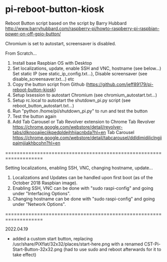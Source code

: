 # pi-reboot-button-kiosk

Reboot Button script based on the script by Barry Hubbard http://www.barryhubbard.com/raspberry-pi/howto-raspberry-pi-raspbian-power-on-off-gpio-button/

Chromium is set to autostart, screensaver is disabled. 




From Scratch...
1. Install base Raspbian OS with Desktop
2. Set localizations, update, enable SSH and VNC, hostname (see below...)
   Set static IP (see static_ip_config.txt...), 
   Disable screensaver (see disable_screensaver.txt...) etc
3. Copy the button script from Github (https://github.com/jeff89179/pi-reboot-button-kiosk)
4. Setup lxsession to autostart Chromium (see chromium_autostart.txt...)
5. Setup rc.local to autostart the shutdown_pi.py script (see reboot_button_autostart.txt...)
6. Run "python /home/pi/shutdown_pi.py" to run and test the button
7. Test the button again
8. Add Tab Carousel or Tab Revolver extension to Chrome
  Tab Revolver https://chrome.google.com/webstore/detail/revolver-tabs/dlknooajieciikpedpldejhhijacnbda?hl=en
  Tab Carousel https://chrome.google.com/webstore/detail/tabcarousel/ddldimidiliclngjipajmjjiakhbcohn?hl=en

===================================================================

Setting localizations, enabling SSH, VNC, changing hostname, update...
1. Localizations and Updates can be handled upon first boot (as of the October 2018 Raspbian image). 
2. Enabling SSH, VNC can be done with "sudo raspi-config" and going under "Interfacing Options".
3. Changing hostname can be done with "sudo raspi-config" and going under "Network Options".

===================================================================

2022.04.19
- added a custom start button, replacing /usr/share/PiXflat/32x32/places/start-here.png with a renamed CST-Pi-Start-Button-32x32.png (had to use sudo and reboot afterwards for it to take effect)
